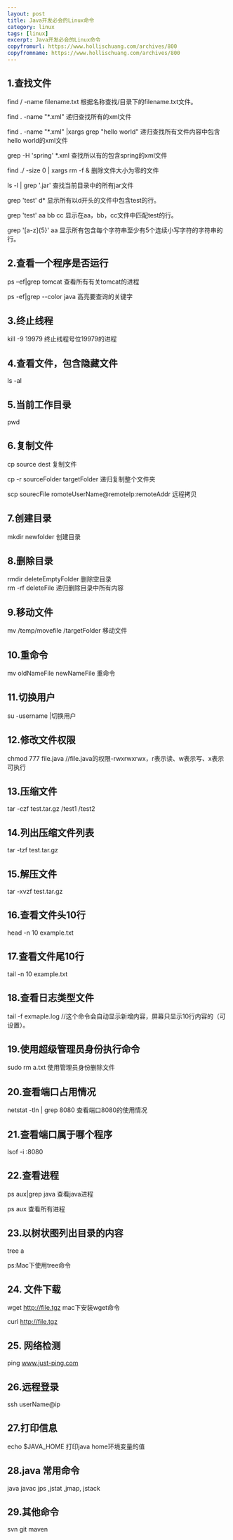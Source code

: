 ```yaml
---
layout: post
title: Java开发必会的Linux命令
category: linux
tags: [linux]
excerpt: Java开发必会的Linux命令
copyfromurl: https://www.hollischuang.com/archives/800
copyfromname: https://www.hollischuang.com/archives/800
---
```


## 1.查找文件

find / -name filename.txt 根据名称查找/目录下的filename.txt文件。

find . -name "*.xml" 递归查找所有的xml文件

find . -name "*.xml" \|xargs grep "hello world" 递归查找所有文件内容中包含hello world的xml文件

grep -H 'spring' *.xml 查找所以有的包含spring的xml文件

find ./ -size 0 \| xargs rm -f & 删除文件大小为零的文件

ls -l \| grep '.jar' 查找当前目录中的所有jar文件

grep 'test' d* 显示所有以d开头的文件中包含test的行。

grep 'test' aa bb cc 显示在aa，bb，cc文件中匹配test的行。

grep '[a-z]\{5\}' aa 显示所有包含每个字符串至少有5个连续小写字符的字符串的行。

## 2.查看一个程序是否运行

ps –ef\|grep tomcat 查看所有有关tomcat的进程

ps -ef\|grep --color java 高亮要查询的关键字

## 3.终止线程
kill -9 19979 终止线程号位19979的进程

## 4.查看文件，包含隐藏文件
ls -al  

## 5.当前工作目录
pwd    

## 6.复制文件
cp source dest 复制文件

cp -r sourceFolder targetFolder 递归复制整个文件夹

scp sourecFile romoteUserName@remoteIp:remoteAddr 远程拷贝

## 7.创建目录
mkdir newfolder 创建目录

## 8.删除目录
rmdir deleteEmptyFolder 删除空目录   
rm -rf deleteFile 递归删除目录中所有内容

## 9.移动文件
mv /temp/movefile /targetFolder 移动文件

## 10.重命令
mv oldNameFile newNameFile  重命令

## 11.切换用户
su -username |切换用户

## 12.修改文件权限
chmod 777 file.java //file.java的权限-rwxrwxrwx，r表示读、w表示写、x表示可执行  

## 13.压缩文件
tar -czf test.tar.gz /test1 /test2

## 14.列出压缩文件列表
tar -tzf test.tar.gz

## 15.解压文件
tar -xvzf test.tar.gz

## 16.查看文件头10行
head -n 10 example.txt

## 17.查看文件尾10行
tail -n 10 example.txt

## 18.查看日志类型文件
tail -f exmaple.log //这个命令会自动显示新增内容，屏幕只显示10行内容的（可设置）。

## 19.使用超级管理员身份执行命令
sudo rm a.txt 使用管理员身份删除文件

## 20.查看端口占用情况
netstat -tln \| grep 8080 查看端口8080的使用情况

## 21.查看端口属于哪个程序
lsof -i :8080

## 22.查看进程
ps aux\|grep java 查看java进程

ps aux 查看所有进程

## 23.以树状图列出目录的内容
tree a

ps:Mac下使用tree命令

## 24. 文件下载
wget http://file.tgz mac下安装wget命令

curl http://file.tgz

## 25. 网络检测
ping www.just-ping.com

## 26.远程登录
ssh userName@ip

## 27.打印信息
echo $JAVA_HOME 打印java home环境变量的值

## 28.java 常用命令
java javac jps ,jstat ,jmap, jstack

## 29.其他命令
svn git maven

